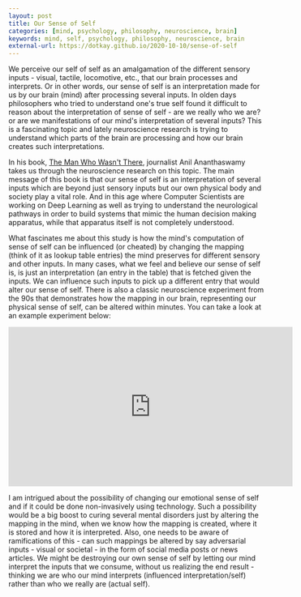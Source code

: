 ```yaml
---
layout: post
title: Our Sense of Self
categories: [mind, psychology, philosophy, neuroscience, brain]
keywords: mind, self, psychology, philosophy, neuroscience, brain
external-url: https://dotkay.github.io/2020-10-10/sense-of-self
---
```


We perceive our self of self as an amalgamation of the different sensory inputs - visual, tactile, locomotive, etc., that our brain processes and interprets. Or in other words, our sense of self is an interpretation made for us by our brain (mind) after processing several inputs. In olden days philosophers who tried to understand one's true self found it difficult to reason about the interpretation of sense of self - are we really who we are? or are we manifestations of our mind's interpretation of several inputs? This is a fascinating topic and lately neuroscience research is trying to understand which parts of the brain are processing and how our brain creates such interpretations. 

In his book, [The Man Who Wasn't There](https://www.amazon.com/Man-Who-Wasnt-There-Investigations/dp/0525954198), journalist Anil Ananthaswamy takes us through the neuroscience research on this topic. The main message of this book is that our sense of self is an interpretation of several inputs which are beyond just sensory inputs but our own physical body and society play a vital role. And in this age where Computer Scientists are working on Deep Learning as well as trying to understand the neurological pathways in order to build systems that mimic the human decision making apparatus, while that apparatus itself is not completely understood. 

What fascinates me about this study is how the mind's computation of sense of self can be influenced (or cheated) by changing the mapping (think of it as lookup table entries) the mind preserves for different sensory and other inputs. In many cases, what we feel and believe our sense of self is, is just an interpretation (an entry in the table) that is fetched given the inputs. We can influence such inputs to pick up a different entry that would alter our sense of self. There is also a classic neuroscience experiment from the 90s that demonstrates how the mapping in our brain, representing our physical sense of self, can be altered within minutes. You can take a look at an example experiment below:

<div class="img_container">
<iframe width="560" height="315" src="https://www.youtube.com/embed/ASM12lpDDy0" frameborder="0" allow="accelerometer; autoplay; encrypted-media; gyroscope; picture-in-picture" allowfullscreen></iframe>
</div>

I am intrigued about the possibility of changing our emotional sense of self and if it could be done non-invasively using technology. Such a possibility would be a big boost to curing several mental disorders just by altering the mapping in the mind, when we know how the mapping is created, where it is stored and how it is interpreted. Also, one needs to be aware of ramifications of this - can such mappings be altered by say adversarial inputs - visual or societal - in the form of social media posts or news articles. We might be destroying our own sense of self by letting our mind interpret the inputs that we consume, without us realizing the end result - thinking we are who our mind interprets (influenced interpretation/self) rather than who we really are (actual self). 

